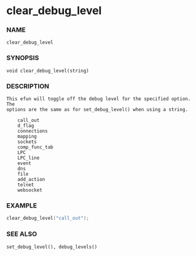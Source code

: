 # clear_debug_level

### NAME

    clear_debug_level

### SYNOPSIS

    void clear_debug_level(string)

### DESCRIPTION

    This efun will toggle off the debug level for the specified option. The
    options are the same as for set_debug_level() when using a string.

        call_out
        d_flag
        connections
        mapping
        sockets
        comp_func_tab
        LPC
        LPC_line
        event
        dns
        file
        add_action
        telnet
        websocket

### EXAMPLE

```c
clear_debug_level("call_out");
```

### SEE ALSO

    set_debug_level(), debug_levels()
